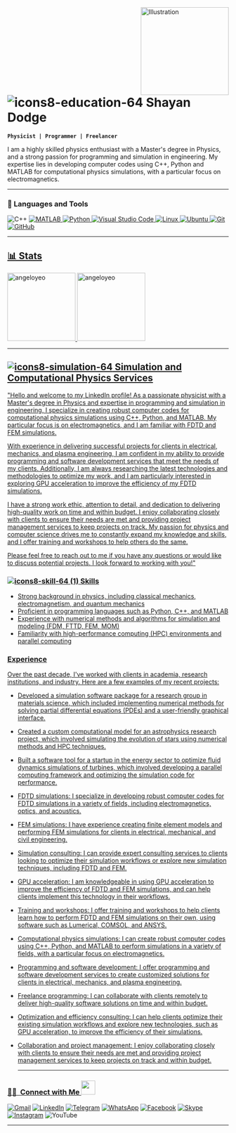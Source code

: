 <img align="right" src="https://user-images.githubusercontent.com/94797491/224638596-90895925-517a-47e1-bc9f-d2a70c0f3b55.png" alt="Illustration" title="Illustration Storyset" width=200/>

# ![icons8-education-64](https://user-images.githubusercontent.com/94797491/224663941-1b897308-1a6f-4383-93d2-94d9950790ca.png) Shayan Dodge
**`Physicist | Programmer | Freelancer`**

I am a highly skilled physics enthusiast with a Master's degree in Physics, and a strong passion for programming and simulation in engineering. My expertise lies in developing computer codes using C++, Python and MATLAB for computational physics simulations, with a particular focus on electromagnetics.
</div>

---

### 🧰 Languages and Tools
![C++](https://img.shields.io/badge/c++-%2300599C.svg?style=for-the-badge&logo=c%2B%2B&logoColor=white)
 <a href="https://"><img src="https://img.shields.io/static/v1?label=&message=MATLAB&color=%23E34F26&style=for-the-badge&logo=matlab&logoColor=whitesmoke" alt="MATLAB">
![Python](https://img.shields.io/badge/python-3670A0?style=for-the-badge&logo=python&logoColor=ffdd54)
![Visual Studio Code](https://img.shields.io/badge/Visual%20Studio%20Code-0078d7.svg?style=for-the-badge&logo=visual-studio-code&logoColor=white)
![Linux](https://img.shields.io/badge/Linux-FCC624?style=for-the-badge&logo=linux&logoColor=black)
![Ubuntu](https://img.shields.io/badge/Ubuntu-E95420?style=for-the-badge&logo=ubuntu&logoColor=white)
![Git](https://img.shields.io/badge/git-%23F05033.svg?style=for-the-badge&logo=git&logoColor=white)
![GitHub](https://img.shields.io/badge/github-%23121011.svg?style=for-the-badge&logo=github&logoColor=white)
 
 ---
 
 
 ## 📊 Stats
  <div align="left">
    <img height="155em" src="https://github-readme-stats.vercel.app/api?username=ShayanDodge&show_icons=true&theme=algolia&title_color=f34213&text_color=0c0c0c&icon_color=0c0c0c&locale=en&hide_border=true&bg_color=bbb8b1" alt="angeloyeo" />
    <img height="155em" src="https://github-readme-stats.vercel.app/api/top-langs?username=ShayanDodge&show_icons=true&theme=slateorange&title_color=f34213&text_color=0c0c0c&icon_color=0c0c0c&layout=compact&hide_border=true&bg_color=bbb8b2" alt="angeloyeo" />
   
   ---
   
 ## ![icons8-simulation-64](https://user-images.githubusercontent.com/94797491/227504377-2b8f3439-af9d-44d9-94d6-506a6d1ed903.png) Simulation and Computational Physics Services</h3></summary>
 
"Hello and welcome to my LinkedIn profile! As a passionate physicist with a Master's degree in Physics and expertise in programming and simulation in engineering, I specialize in creating robust computer codes for computational physics simulations using C++, Python, and MATLAB. My particular focus is on electromagnetics, and I am familiar with FDTD and FEM simulations.

With experience in delivering successful projects for clients in electrical, mechanics, and plasma engineering, I am confident in my ability to provide programming and software development services that meet the needs of my clients. Additionally, I am always researching the latest technologies and methodologies to optimize my work, and I am particularly interested in exploring GPU acceleration to improve the efficiency of my FDTD simulations.

I have a strong work ethic, attention to detail, and dedication to delivering high-quality work on time and within budget. I enjoy collaborating closely with clients to ensure their needs are met and providing project management services to keep projects on track. My passion for physics and computer science drives me to constantly expand my knowledge and skills, and I offer training and workshops to help others do the same.

Please feel free to reach out to me if you have any questions or would like to discuss potential projects. I look forward to working with you!"

### ![icons8-skill-64 (1)](https://user-images.githubusercontent.com/94797491/227503379-fafba001-e423-4fb5-b8ee-71f4897b4358.png) Skills

* Strong background in physics, including classical mechanics, electromagnetism, and quantum mechanics
* Proficient in programming languages such as Python, C++, and MATLAB
* Experience with numerical methods and algorithms for simulation and modeling (FDM, FTTD, FEM, MOM)
* Familiarity with high-performance computing (HPC) environments and parallel computing

### Experience
Over the past decade, I've worked with clients in academia, research institutions, and industry. Here are a few examples of my recent projects:

* Developed a simulation software package for a research group in materials science, which included implementing numerical methods for solving partial differential equations (PDEs) and a user-friendly graphical interface.

* Created a custom computational model for an astrophysics research project, which involved simulating the evolution of stars using numerical methods and HPC techniques.

* Built a software tool for a startup in the energy sector to optimize fluid dynamics simulations of turbines, which involved developing a parallel computing framework and optimizing the simulation code for performance.

* FDTD simulations: I specialize in developing robust computer codes for FDTD simulations in a variety of fields, including electromagnetics, optics, and acoustics.

* FEM simulations: I have experience creating finite element models and performing FEM simulations for clients in electrical, mechanical, and civil engineering.

* Simulation consulting: I can provide expert consulting services to clients looking to optimize their simulation workflows or explore new simulation techniques, including FDTD and FEM.

* GPU acceleration: I am knowledgeable in using GPU acceleration to improve the efficiency of FDTD and FEM simulations, and can help clients implement this technology in their workflows.

* Training and workshops: I offer training and workshops to help clients learn how to perform FDTD and FEM simulations on their own, using software such as Lumerical, COMSOL, and ANSYS.

* Computational physics simulations: I can create robust computer codes using C++, Python, and MATLAB to perform simulations in a variety of fields, with a particular focus on electromagnetics.

* Programming and software development: I offer programming and software development services to create customized solutions for clients in electrical, mechanics, and plasma engineering.

* Freelance programming: I can collaborate with clients remotely to deliver high-quality software solutions on time and within budget.

* Optimization and efficiency consulting: I can help clients optimize their existing simulation workflows and explore new technologies, such as GPU acceleration, to improve the efficiency of their simulations.

* Collaboration and project management: I enjoy collaborating closely with clients to ensure their needs are met and providing project management services to keep projects on track and within budget.

   ---
   
<h3> 🤝🏻 &nbsp;Connect with Me <img src="https://github.com/TheDudeThatCode/TheDudeThatCode/blob/master/Assets/Handshake.gif" height="32px"> </h3>
<p align="center">
 
  [![Gmail](https://img.shields.io/badge/dodgeshayan@gmail.com-d14836?style=for-the-badge&logo=gmail&logoColor=white)](mailto:dodgeshayan@gmail.com)
 [![LinkedIn](https://img.shields.io/badge/linkedin-%230077B5.svg?style=for-the-badge&logo=linkedin&logoColor=white)](https://www.linkedin.com/in/shayan-dodge-441453204)
 [![Telegram](https://img.shields.io/badge/Telegram-2CA5E0?style=for-the-badge&logo=telegram&logoColor=white)](https://t.me/ShayanDodge)
 [![WhatsApp](https://img.shields.io/badge/WhatsApp-25D366?style=for-the-badge&logo=whatsapp&logoColor=white)](https://api.whatsapp.com/send?phone=989357416763)
 [![Facebook](https://img.shields.io/badge/Facebook-%231877F2.svg?style=for-the-badge&logo=Facebook&logoColor=white)](https://www.facebook.com/shayan.dodge)
 [![Skype](https://img.shields.io/badge/Skype-%2300AFF0.svg?style=for-the-badge&logo=Skype&logoColor=white)](https://join.skype.com/invite/GVbjVORr0ghC)
 [![Instagram](https://img.shields.io/badge/Instagram-%23E4405F.svg?style=for-the-badge&logo=Instagram&logoColor=white)](https://www.instagram.com/shayand.95/?igshid=YmMyMTA2M2Y=)
  ![YouTube](https://img.shields.io/badge/YouTube-%23FF0000.svg?style=for-the-badge&logo=YouTube&logoColor=white)
 
---



   

 

